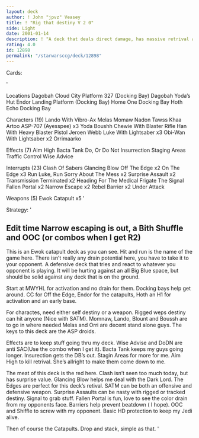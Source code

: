```yaml
---
layout: deck
author: ! John "jpvz" Veasey
title: ! "Rig that destiny V 2 0"
side: Light
date: 2001-01-14
description: ! "A deck that deals direct damage, has massive retrival and should be able to hang with any deck"
rating: 4.0
id: 12898
permalink: "/starwarsccg/deck/12898"
---
```

Cards: 

'


Locations
Dagobah
Cloud City Platform 327 (Docking Bay)
Dagobah Yoda’s Hut
Endor Landing Platform (Docking Bay)
Home One Docking Bay
Hoth Echo Docking Bay

Characters (19)
Lando With Vibro-Ax
Melas
Momaw Nadon
Tawss Khaa
Artoo
ASP-707 (Ayesspee)  x3
Yoda
Boushh
Chewie With Blaster Rifle
Han With Heavy Blaster Pistol
Jeroen Webb
Luke With Lightsaber  x3
Obi-Wan With Lightsaber  x2
Orrimaarko

Effects (7)
Aim High
Bacta Tank
Do, Or Do Not
Insurrection
Staging Areas
Traffic Control
Wise Advice

Interrupts (23)
Clash Of Sabers
Glancing Blow
Off The Edge  x2
On The Edge  x3
Run Luke, Run
Sorry About The Mess  x2
Surprise Assault  x2
Transmission Terminated  x2
Heading For The Medical Frigate
The Signal
Fallen Portal  x2
Narrow Escape  x2
Rebel Barrier  x2
Under Attack

Weapons (5)
Ewok Catapult  x5
'

Strategy: '

Edit time Narrow escaping is out, a Bith Shuffle and OOC (or combos when I get R2)
-------------------------------------------------


This is an Ewok catapult deck as you can see. Hit and run is the name of the game here. There isn’t really any drain potential here, you have to take it to your opponent. A defensive deck that tries and react to whatever you opponent is playing. It will be hurting against an all Big Blue space, but should be solid against any deck that is on the ground.

Start at MWYHL for activation and no drain for them. Docking bays help get around. CC for Off the Edge, Endor for the catapults, Hoth an H1 for activation and an early base.

For charactes, need either self destiny or a weapon. Rigged weps destiny can hit anyone (Nice with SATM). Momnaw, Lando, Blount and Boussh are to go in where needed Melas and Orri are decent stand alone guys. The keys to this deck are the ASP droids.

Effects are to keep stuff going thru my deck. Wise Advise and DoDN are anti SAC(Use the combo when I get it). Bacta Tank keeps my guys going longer. Insurection gets the DB’s out. Stagin Areas for more for me. Aim High to kill retrival. She’s allright to make them come down to me.

The meat of this deck is the red here.	Clash isn’t seen too much today, but has surprise value. Glancing Blow helps me deal with the Dark Lord. The Edges are perfect for this deck’s retival. SATM can be both an offensive and defensive weapon. Surprise Assaults can be nasty with rigged or tracked destiny. Signal to grab stuff. Fallen Portal is fun, love to see the color drain from my opponents face. Barriers help prevent beatdown ( I hope). OOC and Shiffle to screw with my opponent. Basic HD protection to keep my Jedi alive.

Then of course the Catapults. Drop and stack, simple as that.
'

